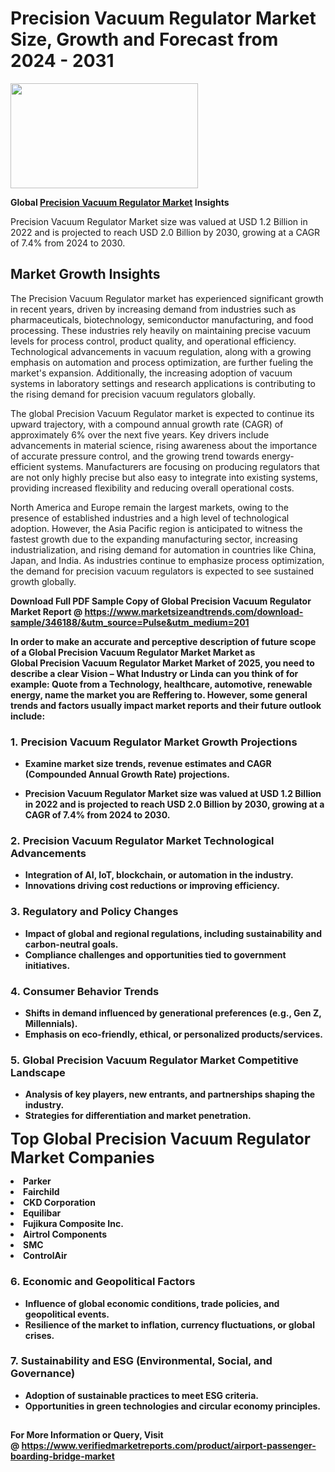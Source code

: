 <H1>Precision Vacuum Regulator Market Size, Growth and Forecast from 2024 - 2031</H1><img class="aligncenter size-medium wp-image-584254" src="https://thirdeyenews.in/wp-content/uploads/2024/09/Global-Market-Research-300x168.jpeg" alt="" width="300" height="168" /><p><strong>Global&nbsp;<a href="https://www.marketsizeandtrends.com/download-sample/346188/&amp;utm_source=Pulse&amp;utm_medium=201">Precision Vacuum Regulator Market</a> Insights</strong></p><p>Precision Vacuum Regulator Market size was valued at USD 1.2 Billion in 2022 and is projected to reach USD 2.0 Billion by 2030, growing at a CAGR of 7.4% from 2024 to 2030.</p><p><h2>Market Growth Insights</h2> <p>The Precision Vacuum Regulator market has experienced significant growth in recent years, driven by increasing demand from industries such as pharmaceuticals, biotechnology, semiconductor manufacturing, and food processing. These industries rely heavily on maintaining precise vacuum levels for process control, product quality, and operational efficiency. Technological advancements in vacuum regulation, along with a growing emphasis on automation and process optimization, are further fueling the market's expansion. Additionally, the increasing adoption of vacuum systems in laboratory settings and research applications is contributing to the rising demand for precision vacuum regulators globally.</p> <p><strong></strong></p> <p>The global Precision Vacuum Regulator market is expected to continue its upward trajectory, with a compound annual growth rate (CAGR) of approximately 6% over the next five years. Key drivers include advancements in material science, rising awareness about the importance of accurate pressure control, and the growing trend towards energy-efficient systems. Manufacturers are focusing on producing regulators that are not only highly precise but also easy to integrate into existing systems, providing increased flexibility and reducing overall operational costs.</p> <p>North America and Europe remain the largest markets, owing to the presence of established industries and a high level of technological adoption. However, the Asia Pacific region is anticipated to witness the fastest growth due to the expanding manufacturing sector, increasing industrialization, and rising demand for automation in countries like China, Japan, and India. As industries continue to emphasize process optimization, the demand for precision vacuum regulators is expected to see sustained growth globally.</p> <p><strong></p><p><span class=""><strong>Download Full PDF Sample Copy of Global Precision Vacuum Regulator Market Report</strong> @ <a href="https://www.marketsizeandtrends.com/download-sample/346188/&amp;utm_source=Pulse&amp;utm_medium=201" target="_blank">https://www.marketsizeandtrends.com/download-sample/346188/&amp;utm_source=Pulse&amp;utm_medium=201</a></span></p><p>In order to make an accurate and perceptive description of future scope of a Global&nbsp;Precision Vacuum Regulator Market Market as Global&nbsp;Precision Vacuum Regulator Market Market of 2025, you need to describe a clear Vision &ndash; What Industry or Linda can you think of for example: Quote from a Technology, healthcare, automotive, renewable energy, name the market you are Reffering to. However, some general trends and factors usually impact market reports and their future outlook include:</p><h3>1.&nbsp;<strong>Precision Vacuum Regulator Market Growth Projections</strong></h3><ul><li>Examine market size trends, revenue estimates and CAGR (Compounded Annual Growth Rate) projections.</li><li><p>Precision Vacuum Regulator Market size was valued at USD 1.2 Billion in 2022 and is projected to reach USD 2.0 Billion by 2030, growing at a CAGR of 7.4% from 2024 to 2030.</p></li></ul><h3>2.&nbsp;<strong>Precision Vacuum Regulator Market Technological Advancements</strong></h3><ul><li>Integration of AI, IoT, blockchain, or automation in the industry.</li><li>Innovations driving cost reductions or improving efficiency.</li></ul><h3>3.&nbsp;<strong>Regulatory and Policy Changes</strong></h3><ul><li>Impact of global and regional regulations, including sustainability and carbon-neutral goals.</li><li>Compliance challenges and opportunities tied to government initiatives.</li></ul><h3>4.&nbsp;<strong>Consumer Behavior Trends</strong></h3><ul><li>Shifts in demand influenced by generational preferences (e.g., Gen Z, Millennials).</li><li>Emphasis on eco-friendly, ethical, or personalized products/services.</li></ul><h3>5.&nbsp;<strong>Global Precision Vacuum Regulator Market Competitive Landscape</strong></h3><ul><li>Analysis of key players, new entrants, and partnerships shaping the industry.</li><li>Strategies for differentiation and market penetration.</li></ul><p data-pm-slice="1 1 []"><span style="color: inherit; font-family: inherit; font-size: 25px;">Top Global Precision Vacuum Regulator Market Companies</span></p><div class="" data-test-id=""><p><li>Parker</li><li> Fairchild</li><li> CKD Corporation</li><li> Equilibar</li><li> Fujikura Composite Inc.</li><li> Airtrol Components</li><li> SMC</li><li> ControlAir</li></p></div><h3>6.&nbsp;<strong>Economic and Geopolitical Factors</strong></h3><ul><li>Influence of global economic conditions, trade policies, and geopolitical events.</li><li>Resilience of the market to inflation, currency fluctuations, or global crises.</li></ul><h3>7.&nbsp;<strong>Sustainability and ESG (Environmental, Social, and Governance)</strong></h3><ul><li>Adoption of sustainable practices to meet ESG criteria.</li><li>Opportunities in green technologies and circular economy principles.</li></ul><h2><strong style="font-size: 14px;">For More Information or Query, Visit @&nbsp;</strong><a style="background-color: #ffffff; font-size: 14px;" href="https://www.marketsizeandtrends.com/report/precision-vacuum-regulator-market/" target="_blank">https://www.verifiedmarketreports.com/product/airport-passenger-boarding-bridge-market</a></h2>
